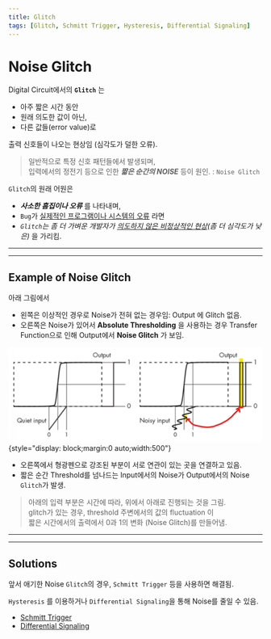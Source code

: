 ```yaml
---
title: Glitch
tags: [Glitch, Schmitt Trigger, Hysteresis, Differential Signaling]
---
```


# Noise Glitch

Digital Circuit에서의 **`Glitch`** 는 

* 아주 짧은 시간 동안 
* 원래 의도한 값이 아닌,
* 다른 값들(error value)로 

출력 신호들이 나오는 현상임 (심각도가 덜한 오류).


> 일반적으로 특정 신호 패턴들에서 발생되며,  
> 입력에서의 정전기 등으로 인한 ***짧은 순간의 NOISE*** 등이 원인. : `Noise Glitch`


`Glitch`의 원래 어원은 

* ***사소한 흠집이나 오류*** 를 나타내며, 
* `Bug`가 <u>실제적인 프로그램이나 시스템의 오류</u> 라면 
* *`Glitch`는 좀 더 가벼운 개발자가 <u>의도하지 않은 비정상적인 현상</u>(좀 더 심각도가 낮은)* 을 가리킴.

---

---

## Example of Noise Glitch

아래 그림에서 

* 왼쪽은 이상적인 경우로 Noise가 전혀 없는 경우임: Output 에 Glitch 없음.
* 오른쪽은 Noise가 있어서 **Absolute Thresholding** 을 사용하는 경우 Transfer Function으로 인해 Output에서 **Noise Glitch** 가 보임.

![noise glitch](imgs/noise_glitch.png){style="display: block;margin:0 auto;width:500"}

* 오른쪽에서 형광펜으로 강조된 부분이 서로 연관이 있는 곳을 연결하고 있음.
* 짧은 순간 Threshold를 넘나드는 Input에서의 Noise가 Output에서의 Noise `Glitch`가 발생. 

> 아래의 입력 부분은 시간에 따라, 위에서 아래로 진행되는 것을 그림.  
> glitch가 있는 경우, threshold 주변에서의 값의 fluctuation 이  
> 짧은 시간에서의 출력에서 0과 1의 변화 (Noise Glitch)를 만들어냄.  

---

---

## Solutions

앞서 애기한 Noise `Glitch`의 경우, `Schmitt Trigger` 등을 사용하면 해결됨. 

`Hysteresis` 를 이용하거나 `Differential Signaling`을 통해 Noise를 줄일 수 있음. 

* [Schmitt Trigger](https://dsaint31.tistory.com/407)
* [Differential Signaling](https://dsaint31.tistory.com/408)

 